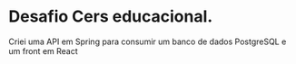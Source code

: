# Desafio Cers educacional.
Criei uma API em Spring para consumir um banco de dados PostgreSQL e um front em React
